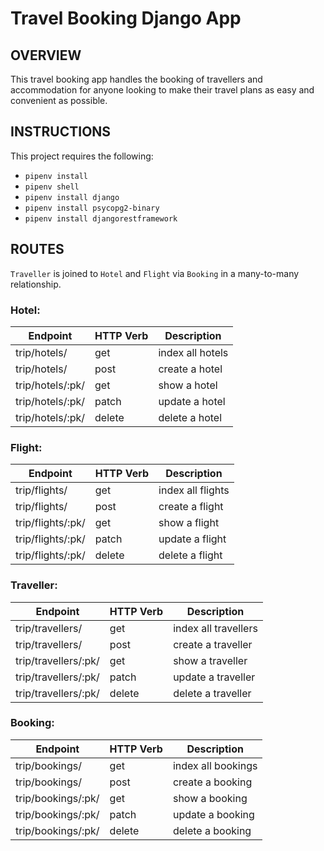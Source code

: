 # Travel Booking Django App

## OVERVIEW

This travel booking app handles the booking of travellers and accommodation for anyone looking to make their travel plans as easy and convenient as possible.

## INSTRUCTIONS
This project requires the following:
- `pipenv install`
- `pipenv shell`
- `pipenv install django`
- `pipenv install psycopg2-binary`
- `pipenv install djangorestframework`

## ROUTES
`Traveller` is joined to `Hotel` and `Flight` via `Booking` in a many-to-many relationship.
### Hotel:
| Endpoint      | HTTP Verb | Description |
|---------------|-----------|-------------|
| trip/hotels/        | get       | index all hotels  |
| trip/hotels/       | post      | create a hotel      |
| trip/hotels/:pk/   | get       | show a hotel      |
| trip/hotels/:pk/   | patch     | update a hotel    |
| trip/hotels/:pk/   | delete    | delete a hotel    |

### Flight: 
| Endpoint          | HTTP Verb | Description |
|-------------------|-----------|-------------|
| trip/flights/       | get       | index all flights  |
| trip/flights/       | post      | create a flight      |
| trip/flights/:pk/   | get       | show a flight      |
| trip/flights/:pk/   | patch     | update a flight    |
| trip/flights/:pk/   | delete    | delete a flight    |

### Traveller: 
| Endpoint          | HTTP Verb | Description |
|-------------------|-----------|-------------|
| trip/travellers/       | get       | index all travellers  |
| trip/travellers/       | post      | create a traveller      |
| trip/travellers/:pk/   | get       | show a traveller      |
| trip/travellers/:pk/   | patch     | update a traveller    |
| trip/travellers/:pk/   | delete    | delete a traveller    |

### Booking: 
| Endpoint          | HTTP Verb | Description |
|-------------------|-----------|-------------|
| trip/bookings/       | get       | index all bookings  |
| trip/bookings/       | post      | create a booking      |
| trip/bookings/:pk/   | get       | show a booking      |
| trip/bookings/:pk/   | patch     | update a booking    |
| trip/bookings/:pk/   | delete    | delete a booking    |
